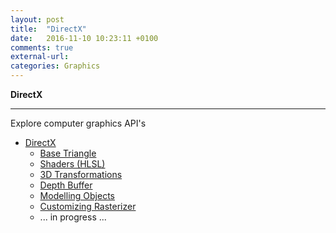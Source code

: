 ```yaml
---
layout: post
title:  "DirectX"
date:   2016-11-10 10:23:11 +0100
comments: true
external-url:
categories: Graphics
---
```


**DirectX**

---


Explore computer graphics API's


* [DirectX](https://github.com/NelsonBilber/cg.directx) <br/>
	* [Base Triangle](https://github.com/NelsonBilber/cg.directx) <br/>
	* [Shaders (HLSL)](https://github.com/NelsonBilber/cg.directx) <br/>
	* [3D Transformations](https://github.com/NelsonBilber/cg.directx) <br/>
	* [Depth Buffer](https://github.com/NelsonBilber/cg.directx) <br/>
	* [Modelling Objects](https://github.com/NelsonBilber/cg.directx) <br/>
	* [Customizing Rasterizer](https://github.com/NelsonBilber/cg.directx) <br/>
	* ... in progress ...
